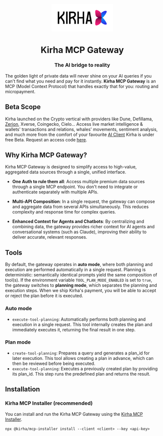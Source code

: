 <p align="center">
  <a href="https://kirha.ai" target="_blank">
    <img src="assets/logo.png" width="200" alt="Kirha Logo">
  </a>
</p>

<h1 align="center">Kirha MCP Gateway</h1>
<h3 align="center">The AI bridge to reality</h3>


The golden light of private data will never shine on your AI queries if you can't find what you need and pay for it instantly.
**Kirha MCP Gateway** is an MCP (Model Context Protocol) that handles exactly that for you: routing and micropayment.

## Beta Scope

Kirha launched on the Crypto vertical with providers like Dune, Defillama, [Zerion](https://zerion.io/blog/how-kirha-leverages-zerion-api-to-revolutionize-crypto-data-access/), Xverse, Coingecko, Cielo...
Access live market intelligence & wallets' transactions and relations, whales' movements, sentiment analysis, and much more from the comfort of your favourite [AI Client](https://github.com/kirha-ai/mcp-installer?tab=readme-ov-file#supported-clients)
Kirha is under free Beta. Request an access code [here](https://app.kirha.ai/auth/claim-invite-code).

## Why Kirha MCP Gateway?

Kirha MCP Gateway is designed to simplify access to high-value, aggregated data sources through a single, unified interface.

- **One Auth to rule them all**: Access multiple premium data sources through a single MCP endpoint. You don't need to integrate or authenticate separately with multiple APIs.

- **Multi-API Composition**: In a single request, the gateway can compose and aggregate data from several APIs simultaneously. This reduces complexity and response time for complex queries.

- **Enhanced Context for Agents and Chatbots**: By centralizing and combining data, the gateway provides richer context for AI agents and conversational systems (such as Claude), improving their ability to deliver accurate, relevant responses.

## Tools

By default, the gateway operates in **auto mode**, where both planning and execution are performed automatically in a single request.
Planning is deterministic: semantically identical prompts yield the same composition of tool(s).
If the environment variable `TOOL_PLAN_MODE_ENABLED` is set to `true`, the gateway switches to **planning mode**, which separates the planning and execution steps.
When we ship Kirha's payment, you will be able to accept or reject the plan before it is executed.

### Auto mode

- `execute-tool-planning`: Automatically performs both planning and execution in a single request. This tool internally creates the plan and immediately executes it, returning the final result in one step.

### Plan mode

- `create-tool-planning`: Prepares a query and generates a plan_id for later execution. This tool allows creating a plan in advance, which can then be reviewed before being executed.
- `execute-tool-planning`: Executes a previously created plan by providing its plan_id. This step runs the predefined plan and returns the result.

## Installation

### Kirha MCP Installer (recommended)  

You can install and run the Kirha MCP Gateway using the [Kirha MCP Installer](https://github.com/kirha-ai/mcp-installer?tab=readme-ov-file#installation).

```
npx @kirha/mcp-installer install --client <client> --key <api-key>
```
